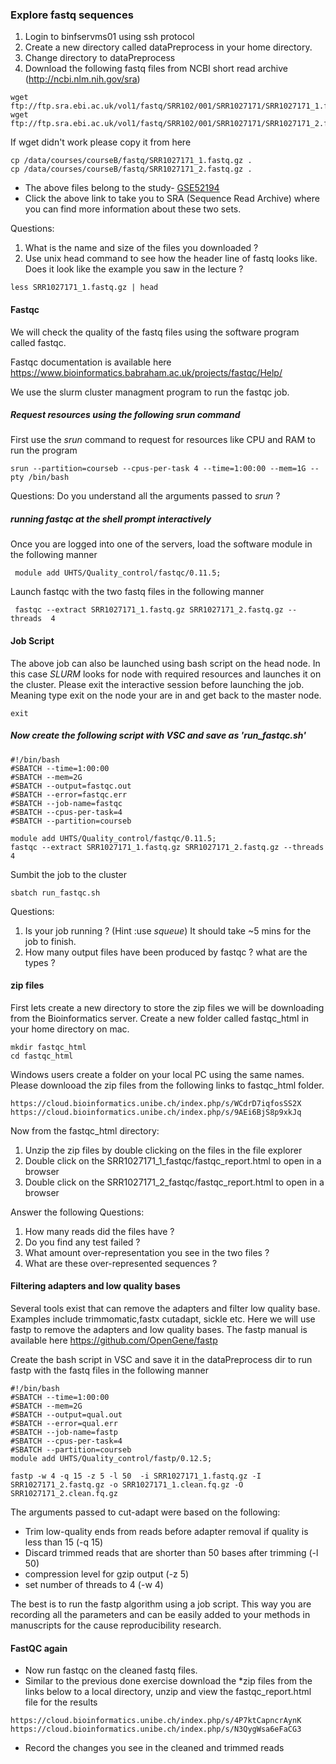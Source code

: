 ### Explore fastq sequences 

1. Login to binfservms01 using ssh protocol 
2. Create a new directory called dataPreprocess in your home directory. 
3. Change directory to dataPreprocess
4. Download the following fastq files from NCBI short read archive (http://ncbi.nlm.nih.gov/sra)
```
wget  ftp://ftp.sra.ebi.ac.uk/vol1/fastq/SRR102/001/SRR1027171/SRR1027171_1.fastq.gz
wget ftp://ftp.sra.ebi.ac.uk/vol1/fastq/SRR102/001/SRR1027171/SRR1027171_2.fastq.gz
```
If wget didn't work please copy it from here 
```
cp /data/courses/courseB/fastq/SRR1027171_1.fastq.gz .
cp /data/courses/courseB/fastq/SRR1027171_2.fastq.gz .
```
-	The above files belong to the study- [GSE52194](https://www.ncbi.nlm.nih.gov/geo/query/acc.cgi?acc=GSE52194) 
-	 Click the above link to take you to SRA (Sequence Read Archive) where you can find more information about these two sets.

Questions: 
1. What is the name and size of the files you downloaded ?
2. Use unix head command to see how the header line of fastq looks like. Does it look like the example you saw in the lecture ?
```
less SRR1027171_1.fastq.gz | head
```

#### Fastqc 

We will check the quality of the fastq files using the software program called fastqc. 

Fastqc documentation is available here 
https://www.bioinformatics.babraham.ac.uk/projects/fastqc/Help/

We use the slurm cluster managment program to run the fastqc job. 

##### Request resources using the following srun command 

First use the _srun_ command to request for resources like CPU and RAM to run the program 
```
srun --partition=courseb --cpus-per-task 4 --time=1:00:00 --mem=1G --pty /bin/bash
```
Questions: 
Do you understand all the arguments passed to _srun_ ? 

##### running fastqc at the shell prompt interactively 
Once you are logged into one of the servers, load the software module in the following manner 

```
 module add UHTS/Quality_control/fastqc/0.11.5;
 ```

 Launch fastqc with the two fastq files in the following manner 

 ```
  fastqc --extract SRR1027171_1.fastq.gz SRR1027171_2.fastq.gz --threads  4
  ```

#### Job Script 
The above job can also be launched using bash script on the head node. In this case _SLURM_ looks for node with required resources and launches it on the cluster. 
Please exit the interactive session before launching the job. Meaning type exit on the node your are in and get back to the master node.

```
exit
```

##### Now create the following script with VSC and save as 'run_fastqc.sh' 
``` 
#!/bin/bash
#SBATCH --time=1:00:00
#SBATCH --mem=2G
#SBATCH --output=fastqc.out
#SBATCH --error=fastqc.err
#SBATCH --job-name=fastqc
#SBATCH --cpus-per-task=4
#SBATCH --partition=courseb

module add UHTS/Quality_control/fastqc/0.11.5;
fastqc --extract SRR1027171_1.fastq.gz SRR1027171_2.fastq.gz --threads  4 

```
Sumbit the job to the cluster 

```
sbatch run_fastqc.sh 
```
Questions: 
1. Is your job running ? (Hint :use _squeue_)
It should take ~5 mins for the job to finish. 
2. How many output files have been produced by fastqc ? what are the types ?

#### zip files 

First lets create a new directory to store the zip files we will be downloading from the Bioinformatics server. Create a new folder called fastqc_html in your home directory on mac. 

```
mkdir fastqc_html 
cd fastqc_html 
```
Windows users create a folder on your local PC using the same names.
Please downlooad the zip files from the following links to fastqc_html folder. 
```
https://cloud.bioinformatics.unibe.ch/index.php/s/WCdrD7iqfosSS2X
https://cloud.bioinformatics.unibe.ch/index.php/s/9AEi6BjS8p9xkJq
```

Now from the fastqc_html directory:
1. Unzip the zip files by double clicking on the files in the file explorer
2. Double click on the SRR1027171_1_fastqc/fastqc_report.html to open in a browser
3. Double click on the SRR1027171_2_fastqc/fastqc_report.html to open in a browser

Answer the following Questions: 
1. How many reads did the files have ? 
2. Do you find any test failed ? 
3. What amount over-representation you see in the two files ?
4. What are these over-represented sequences ?

#### Filtering adapters and low quality bases
Several tools exist that can remove the adapters and filter low quality base. Examples include trimmomatic,fastx cutadapt, sickle etc. Here we will use fastp to remove the adapters and low quality bases. The fastp manual is available here 
https://github.com/OpenGene/fastp

Create the bash script in VSC and save it in the dataPreprocess dir to run fastp with the fastq files in the following manner 

``` 
#!/bin/bash
#SBATCH --time=1:00:00
#SBATCH --mem=2G
#SBATCH --output=qual.out
#SBATCH --error=qual.err
#SBATCH --job-name=fastp
#SBATCH --cpus-per-task=4
#SBATCH --partition=courseb
module add UHTS/Quality_control/fastp/0.12.5;

fastp -w 4 -q 15 -z 5 -l 50  -i SRR1027171_1.fastq.gz -I SRR1027171_2.fastq.gz -o SRR1027171_1.clean.fq.gz -O SRR1027171_2.clean.fq.gz
```


The arguments passed to cut-adapt were based on the following:  
- Trim low-quality ends from reads before adapter removal if quality is less than 15 (-q 15)
- Discard trimmed reads that are shorter than 50 bases after trimming (-l 50)
- compression level for gzip output (-z 5)
- set number of threads to 4 (-w 4) 

The best is to run the fastp algorithm using a job script. This way you are recording all the parameters and can be easily added to your methods in manuscripts for the cause reproducibility research. 

#### FastQC again 
- Now run fastqc on the cleaned fastq files. 
- Similar to the previous done exercise download the *zip files from the links below to a local directory, unzip and view the fastqc_report.html file for the results
```
https://cloud.bioinformatics.unibe.ch/index.php/s/4P7ktCapncrAynK
https://cloud.bioinformatics.unibe.ch/index.php/s/N3QygWsa6eFaCG3
```
- Record the changes you see in the cleaned and trimmed reads



